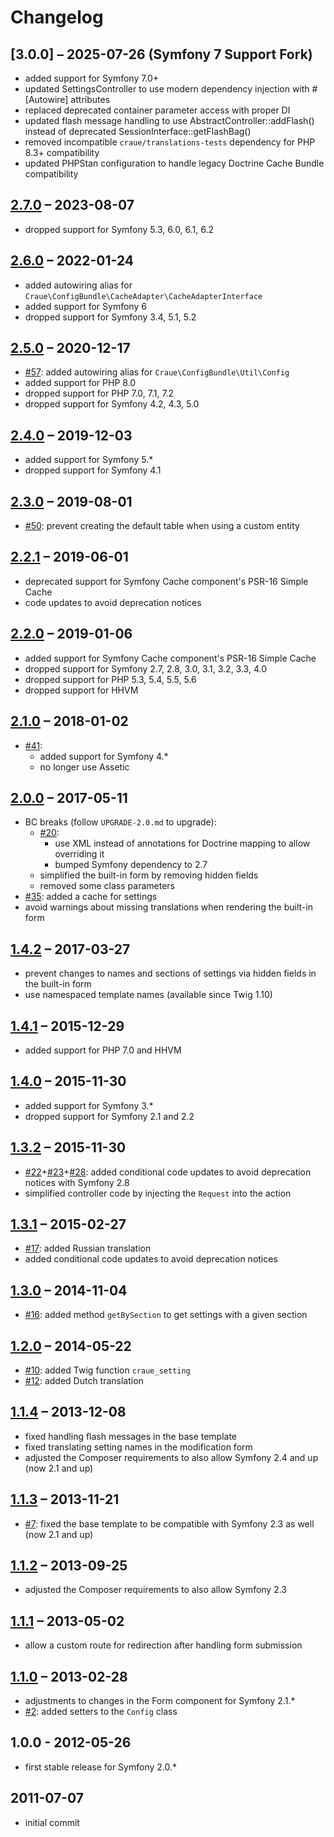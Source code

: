 # Changelog

## [3.0.0] – 2025-07-26 (Symfony 7 Support Fork)

- added support for Symfony 7.0+
- updated SettingsController to use modern dependency injection with #[Autowire] attributes
- replaced deprecated container parameter access with proper DI
- updated flash message handling to use AbstractController::addFlash() instead of deprecated SessionInterface::getFlashBag()
- removed incompatible `craue/translations-tests` dependency for PHP 8.3+ compatibility
- updated PHPStan configuration to handle legacy Doctrine Cache Bundle compatibility

## [2.7.0] – 2023-08-07

- dropped support for Symfony 5.3, 6.0, 6.1, 6.2

[2.7.0]: https://github.com/craue/CraueConfigBundle/compare/2.6.0...2.7.0

## [2.6.0] – 2022-01-24

- added autowiring alias for `Craue\ConfigBundle\CacheAdapter\CacheAdapterInterface`
- added support for Symfony 6
- dropped support for Symfony 3.4, 5.1, 5.2

[2.6.0]: https://github.com/craue/CraueConfigBundle/compare/2.5.0...2.6.0

## [2.5.0] – 2020-12-17

- [#57]: added autowiring alias for `Craue\ConfigBundle\Util\Config`
- added support for PHP 8.0
- dropped support for PHP 7.0, 7.1, 7.2
- dropped support for Symfony 4.2, 4.3, 5.0

[#57]: https://github.com/craue/CraueConfigBundle/issues/57
[2.5.0]: https://github.com/craue/CraueConfigBundle/compare/2.4.0...2.5.0

## [2.4.0] – 2019-12-03

- added support for Symfony 5.*
- dropped support for Symfony 4.1

[2.4.0]: https://github.com/craue/CraueConfigBundle/compare/2.3.0...2.4.0

## [2.3.0] – 2019-08-01

- [#50]: prevent creating the default table when using a custom entity

[#50]: https://github.com/craue/CraueConfigBundle/issues/50
[2.3.0]: https://github.com/craue/CraueConfigBundle/compare/2.2.1...2.3.0

## [2.2.1] – 2019-06-01

- deprecated support for Symfony Cache component's PSR-16 Simple Cache
- code updates to avoid deprecation notices

[2.2.1]: https://github.com/craue/CraueConfigBundle/compare/2.2.0...2.2.1

## [2.2.0] – 2019-01-06

- added support for Symfony Cache component's PSR-16 Simple Cache
- dropped support for Symfony 2.7, 2.8, 3.0, 3.1, 3.2, 3.3, 4.0
- dropped support for PHP 5.3, 5.4, 5.5, 5.6
- dropped support for HHVM

[2.2.0]: https://github.com/craue/CraueConfigBundle/compare/2.1.0...2.2.0

## [2.1.0] – 2018-01-02

- [#41]:
  - added support for Symfony 4.*
  - no longer use Assetic

[#41]: https://github.com/craue/CraueConfigBundle/issues/41
[2.1.0]: https://github.com/craue/CraueConfigBundle/compare/2.0.0...2.1.0

## [2.0.0] – 2017-05-11

- BC breaks (follow `UPGRADE-2.0.md` to upgrade):
  - [#20]:
    - use XML instead of annotations for Doctrine mapping to allow overriding it
    - bumped Symfony dependency to 2.7
  - simplified the built-in form by removing hidden fields
  - removed some class parameters
- [#35]: added a cache for settings
- avoid warnings about missing translations when rendering the built-in form

[#20]: https://github.com/craue/CraueConfigBundle/issues/20
[#35]: https://github.com/craue/CraueConfigBundle/issues/35
[2.0.0]: https://github.com/craue/CraueConfigBundle/compare/1.4.2...2.0.0

## [1.4.2] – 2017-03-27

- prevent changes to names and sections of settings via hidden fields in the built-in form
- use namespaced template names (available since Twig 1.10)

[1.4.2]: https://github.com/craue/CraueConfigBundle/compare/1.4.1...1.4.2

## [1.4.1] – 2015-12-29

- added support for PHP 7.0 and HHVM

[1.4.1]: https://github.com/craue/CraueConfigBundle/compare/1.4.0...1.4.1

## [1.4.0] – 2015-11-30

- added support for Symfony 3.*
- dropped support for Symfony 2.1 and 2.2

[1.4.0]: https://github.com/craue/CraueConfigBundle/compare/1.3.2...1.4.0

## [1.3.2] – 2015-11-30

- [#22]+[#23]+[#28]: added conditional code updates to avoid deprecation notices with Symfony 2.8
- simplified controller code by injecting the `Request` into the action

[#22]: https://github.com/craue/CraueConfigBundle/issues/22
[#23]: https://github.com/craue/CraueConfigBundle/issues/23
[#28]: https://github.com/craue/CraueConfigBundle/issues/28
[1.3.2]: https://github.com/craue/CraueConfigBundle/compare/1.3.1...1.3.2

## [1.3.1] – 2015-02-27

- [#17]: added Russian translation
- added conditional code updates to avoid deprecation notices

[#17]: https://github.com/craue/CraueConfigBundle/issues/17
[1.3.1]: https://github.com/craue/CraueConfigBundle/compare/1.3.0...1.3.1

## [1.3.0] – 2014-11-04

- [#16]: added method `getBySection` to get settings with a given section

[#16]: https://github.com/craue/CraueConfigBundle/issues/16
[1.3.0]: https://github.com/craue/CraueConfigBundle/compare/1.2.0...1.3.0

## [1.2.0] – 2014-05-22

- [#10]: added Twig function `craue_setting`
- [#12]: added Dutch translation

[#10]: https://github.com/craue/CraueConfigBundle/issues/10
[#12]: https://github.com/craue/CraueConfigBundle/issues/12
[1.2.0]: https://github.com/craue/CraueConfigBundle/compare/1.1.4...1.2.0

## [1.1.4] – 2013-12-08

- fixed handling flash messages in the base template
- fixed translating setting names in the modification form
- adjusted the Composer requirements to also allow Symfony 2.4 and up (now 2.1 and up)

[1.1.4]: https://github.com/craue/CraueConfigBundle/compare/1.1.3...1.1.4

## [1.1.3] – 2013-11-21

- [#7]: fixed the base template to be compatible with Symfony 2.3 as well (now 2.1 and up)

[#7]: https://github.com/craue/CraueConfigBundle/issues/7
[1.1.3]: https://github.com/craue/CraueConfigBundle/compare/1.1.2...1.1.3

## [1.1.2] – 2013-09-25

- adjusted the Composer requirements to also allow Symfony 2.3

[1.1.2]: https://github.com/craue/CraueConfigBundle/compare/1.1.1...1.1.2

## [1.1.1] – 2013-05-02

- allow a custom route for redirection after handling form submission

[1.1.1]: https://github.com/craue/CraueConfigBundle/compare/1.1.0...1.1.1

## [1.1.0] – 2013-02-28

- adjustments to changes in the Form component for Symfony 2.1.*
- [#2]: added setters to the `Config` class

[#2]: https://github.com/craue/CraueConfigBundle/issues/2
[1.1.0]: https://github.com/craue/CraueConfigBundle/compare/1.0.0...1.1.0

## 1.0.0 - 2012-05-26

- first stable release for Symfony 2.0.*

## 2011-07-07

- initial commit
